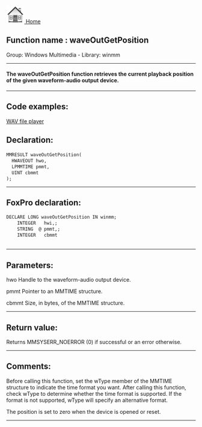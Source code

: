 [<img src="../../images/home.png"> Home ](https://github.com/VFPX/Win32API)  

## Function name : waveOutGetPosition
Group: Windows Multimedia - Library: winmm    
***  


#### The waveOutGetPosition function retrieves the current playback position of the given waveform-audio output device.

***  


## Code examples:
[WAV file player](../../samples/sample_417.md)  

## Declaration:
```foxpro  
MMRESULT waveOutGetPosition(
  HWAVEOUT hwo,
  LPMMTIME pmmt,
  UINT cbmmt
);  
```  
***  


## FoxPro declaration:
```foxpro  
DECLARE LONG waveOutGetPosition IN winmm;
	INTEGER   hwi,;
	STRING  @ pmmt,;
	INTEGER   cbmmt
  
```  
***  


## Parameters:
hwo 
Handle to the waveform-audio output device. 

pmmt 
Pointer to an MMTIME structure. 

cbmmt 
Size, in bytes, of the MMTIME structure.  
***  


## Return value:
Returns MMSYSERR_NOERROR (0) if successful or an error otherwise.  
***  


## Comments:
Before calling this function, set the wType member of the MMTIME structure to indicate the time format you want. After calling this function, check wType to determine whether the time format is supported. If the format is not supported, wType will specify an alternative format.  
  
The position is set to zero when the device is opened or reset.  
  
***  

